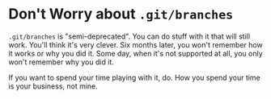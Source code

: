 Don't Worry about `.git/branches`
=================================

`.git/branches` is "semi-deprecated".
You can do stuff with it that will still work.
You'll think it's very clever.
Six months later, you won't remember how it works or why you did it.
Some day, when it's not supported at all,
you only won't remember why you did it.

If you want to spend your time playing with it, do.
How you spend your time is your business, not mine.
